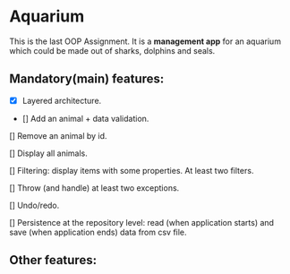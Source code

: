 # Aquarium

This is the last OOP Assignment.
It is a **management app** for an aquarium which could be made out of sharks, dolphins and seals.

## Mandatory(main) features:
- [x] Layered architecture.
- [] Add an animal + data validation.

[] Remove an animal by id.

[] Display all animals.

[] Filtering: display items with some properties. At least two filters.

[] Throw (and handle) at least two exceptions.

[] Undo/redo.

[] Persistence at the repository level: read (when application starts) and save (when application ends) data from csv file.

## Other features:
